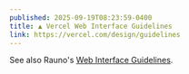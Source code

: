 ```yaml
---
published: 2025-09-19T08:23:59-0400
title: ▲ Vercel Web Interface Guidelines
link: https://vercel.com/design/guidelines
---
```


See also Rauno's [Web Interface Guidelines](https://interfaces.rauno.me/).
